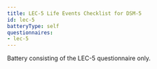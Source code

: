 ```yaml
---
title: LEC-5 Life Events Checklist for DSM-5
id: lec-5
batteryType: self
questionnaires:
- lec-5
---
```

Battery consisting of the LEC-5 questionnaire only.